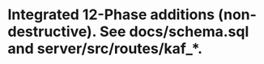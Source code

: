 # Integrated 12-Phase additions (non-destructive). See docs/schema.sql and server/src/routes/kaf_*.
